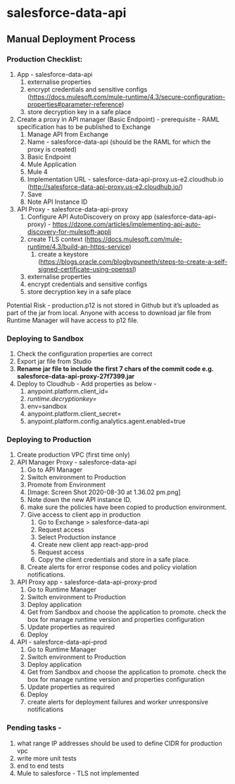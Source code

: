 # salesforce-data-api

## Manual Deployment Process 

### Production Checklist:


1. App - salesforce-data-api
    1. externalise properties
    2. encrypt credentials and sensitive configs (https://docs.mulesoft.com/mule-runtime/4.3/secure-configuration-properties#parameter-reference)
    3. store decryption key in a safe place
2. Create a proxy in API manager (Basic Endpoint) - prerequisite - RAML specification has to be published to Exchange
    1. Manage API from Exchange
    2. Name - salesforce-data-api (should be the RAML for which the proxy is created)
    3. Basic Endpoint
    4. Mule Application
    5. Mule 4
    6. Implementation URL - salesforce-data-api-proxy.us-e2.cloudhub.io (http://salesforce-data-api-proxy.us-e2.cloudhub.io/)
    7. Save
    8. Note API Instance ID
3. API Proxy - salesforce-data-api-proxy
    1. Configure API AutoDiscovery on proxy app (salesforce-data-api-proxy) - https://dzone.com/articles/implementing-api-auto-discovery-for-mulesoft-appli
    2. create TLS context (https://docs.mulesoft.com/mule-runtime/4.3/build-an-https-service)
        1. create a keystore (https://blogs.oracle.com/blogbypuneeth/steps-to-create-a-self-signed-certificate-using-openssl)
    3. externalise properties
    4. encrypt credentials and sensitive configs
    5. store decryption key in a safe place

Potential Risk - production.p12 is not stored in Github but it’s uploaded as part of the jar from local. Anyone with access to download jar file from Runtime Manager will have access to p12 file.


### Deploying to Sandbox

1. Check the configuration properties are correct
2. Export jar file from Studio
3. **Rename jar file to include the first 7 chars of the commit code e.g. salesforce-data-api-proxy-27f7399.jar**
4. Deploy to Cloudhub - Add properties as below - 
    1. anypoint.platform.client_id=<environment-client-id>
    2. *runtime.decryptionkey=<from lastpass>*
    3. env=sandbox
    4. anypoint.platform.client_secret=<environment-client-secret>
    5. anypoint.platform.config.analytics.agent.enabled=true


### Deploying to Production


1. Create production VPC (first time only)
2. API Manager Proxy - salesforce-data-api
    1. Go to API Manager
    2. Switch environment to Production
    3. Promote from Environment
    4. [Image: Screen Shot 2020-08-30 at 1.36.02 pm.png]
    5. Note down the new API instance ID.
    6. make sure the policies have been copied to production environment.
    7. Give access to client app in production
        1. Go to Exchange > salesforce-data-api
        2. Request access
        3. Select Production instance
        4. Create new client app react-app-prod
        5. Request access
        6. Copy the client credentials and store in a safe place.
    8. Create alerts for error response codes and policy violation notifications.
3. API Proxy app - salesforce-data-api-proxy-prod
    1. Go to Runtime Manager
    2. Switch environment to Production
    3. Deploy application
    4. Get from Sandbox and choose the application to promote. check the box for manage runtime version and properties configuration
    5. Update properties as required
    6. Deploy
4. API - salesforce-data-api-prod
    1. Go to Runtime Manager
    2. Switch environment to Production
    3. Deploy application
    4. Get from Sandbox and choose the application to promote. check the box for manage runtime version and properties configuration
    5. Update properties as required
    6. Deploy
    7. create alerts for deployment failures and worker unresponsive notifications


### Pending tasks - 

1. what range IP addresses should be used to define CIDR for production vpc
2. write more unit tests
3. end to end tests
4. Mule to salesforce - TLS not implemented


